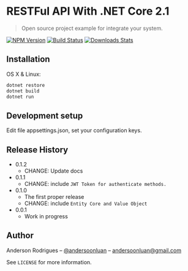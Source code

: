 # RESTFul API With .NET Core 2.1 
> Open source project example for integrate your system.

[![NPM Version][npm-image]][npm-url]
[![Build Status][travis-image]][travis-url]
[![Downloads Stats][npm-downloads]][npm-url]

## Installation

OS X & Linux:

```sh
dotnet restore
dotnet build
dotnet run
```

## Development setup

Edit file appsettings.json, set your configuration keys.


## Release History

* 0.1.2
    * CHANGE: Update docs
* 0.1.1
    * CHANGE: include `JWT Token for authenticate methods.` 
* 0.1.0
    * The first proper release
    * CHANGE: include `Entity Core and Value Object` 
* 0.0.1
    * Work in progress

## Author

Anderson Rodrigues – [@andersoonluan](https://github.com/andersoonluan) – andersoonluan@gmail.com

See ``LICENSE`` for more information.


<!-- Markdown link & img dfn's -->
[npm-image]: https://img.shields.io/npm/v/datadog-metrics.svg?style=flat-square
[npm-url]: https://npmjs.org/package/datadog-metrics
[npm-downloads]: https://img.shields.io/npm/dm/datadog-metrics.svg?style=flat-square
[travis-image]: https://img.shields.io/travis/dbader/node-datadog-metrics/master.svg?style=flat-square
[travis-url]: https://travis-ci.org/dbader/node-datadog-metrics

